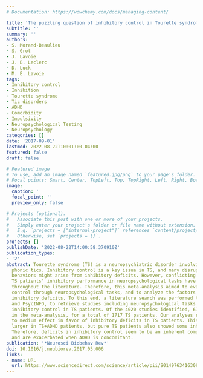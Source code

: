 ```yaml
---
# Documentation: https://wowchemy.com/docs/managing-content/

title: 'The puzzling question of inhibitory control in Tourette syndrome: A meta-analysis'
subtitle: ''
summary: ''
authors:
- S. Morand-Beaulieu
- S. Grot
- J. Lavoie
- J. B. Leclerc
- D. Luck
- M. E. Lavoie
tags:
- Inhibitory control
- Inhibition
- Tourette syndrome
- Tic disorders
- ADHD
- Comorbidity
- Impulsivity
- Neuropsychological Testing
- Neuropsychology
categories: []
date: '2017-09-01'
lastmod: 2022-08-22T10:01:00-04:00
featured: false
draft: false

# Featured image
# To use, add an image named `featured.jpg/png` to your page's folder.
# Focal points: Smart, Center, TopLeft, Top, TopRight, Left, Right, BottomLeft, Bottom, BottomRight.
image:
  caption: ''
  focal_point: ''
  preview_only: false

# Projects (optional).
#   Associate this post with one or more of your projects.
#   Simply enter your project's folder or file name without extension.
#   E.g. `projects = ["internal-project"]` references `content/project/deep-learning/index.md`.
#   Otherwise, set `projects = []`.
projects: []
publishDate: '2022-08-22T14:00:58.370910Z'
publication_types:
- '2'
abstract: Tourette syndrome (TS) is a neuropsychiatric disorder involving motor and
  phonic tics. Inhibitory control is a key issue in TS, and many disruptive or impulsive
  behaviors might arise from inhibitory deficits. However, conflicting findings regarding
  TS patients' inhibitory performance in neuropsychological tasks have been reported
  throughout the literature. Therefore, this meta-analysis aimed to evaluate inhibitory
  control through neuropsychological tasks, and to analyze the factors modulating
  inhibitory deficits. To this end, a literature search was performed through MEDLINE
  and PsycINFO, to retrieve studies including neuropsychological tasks that assessed
  inhibitory control in TS patients. Of the 4020 studies identified, 61 were included
  in the meta-analysis, for a total of 1717 TS patients. Our analyses revealed a small
  to medium effect in favor of inhibitory deficits in TS patients. This effect was
  larger in TS+ADHD patients, but pure TS patients also showed some inhibitory deficits.
  Therefore, deficits in inhibitory control seem to be an inherent component of TS,
  and are exacerbated when ADHD is concomitant.
publication: '*Neurosci Biobehav Rev*'
doi: 10.1016/j.neubiorev.2017.05.006
links:
- name: URL
  url: https://www.sciencedirect.com/science/article/pii/S0149763416308508
---
```

